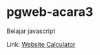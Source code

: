 # pgweb-acara3
Belajar javascript

Link: [Website Calculator](https://camilafauzia.github.io/pgweb-acara3/)
